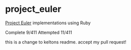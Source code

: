 # project_euler #

[Project Euler](http://projecteuler.net/) implementations using Ruby

Complete 9/411
Attempted 11/411



this is a change to keltons readme. accept my pull request!
